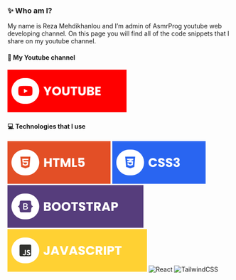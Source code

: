 ### ✨ Who am I?
My name is Reza Mehdikhanlou and I’m admin of AsmrProg youtube web developing channel. On this page you will find all of the code snippets that I share on my youtube channel.

#### 🔗 My Youtube channel
[![YouTube](./assets/youtube.svg)](https://www.youtube.com/@dszilagyi)

#### 💻 Technologies that I use
![HTML5](./assets/html.svg) ![CSS3](./assets/css.svg) ![Bootstrap](./assets/bootstrap.svg) ![JavaScript](./assets/javascript.svg) ![React](./assets/react.svg)  ![TailwindCSS](./assets/tailwind.svg) 
